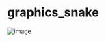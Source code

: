 # graphics_snake
![image](https://github.com/qcd126/graphics_snake/assets/128008018/e04c1ddc-84ef-4214-93ce-db685bf0fa24)
